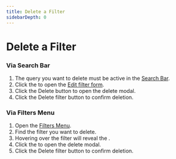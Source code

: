 ```yaml
---
title: Delete a Filter
sidebarDepth: 0
---
```


# Delete a Filter

### Via Search Bar

<GsfSearchBar
  variant="repo"
  width="100%"/>

1. The query you want to delete must be active in the [Search Bar](/search-bar).
1. Click the <GsfIcon icon="heart"/> to open the [Edit filter form](/filter-form/edit-filter).
1. Click the <GsfButton theme="error" sm>Delete</GsfButton> button to open the delete modal.
1. Click the <GsfButton theme="error" sm>Delete filter</GsfButton> button to confirm deletion.

### Via Filters Menu
1. Open the [Filters Menu](/filters-menu).
1. Find the filter you want to delete.
1. Hovering over the filter will reveal the <GsfIcon icon="trash" color="#CB2431"/>.
1. Click the <GsfIcon icon="trash" color="#CB2431"/> to open the delete modal.
1. Click the  <GsfButton theme="error" sm>Delete filter</GsfButton> button to confirm deletion.
